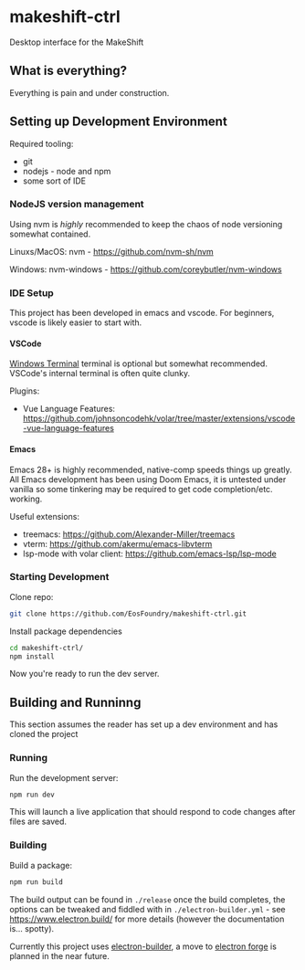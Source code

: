 # makeshift-ctrl

Desktop interface for the MakeShift

## What is everything?

Everything is pain and under construction.

## Setting up Development Environment

Required tooling:

- git
- nodejs - node and npm
- some sort of IDE

### NodeJS version management

Using nvm is *highly* recommended to keep the chaos of node versioning somewhat contained.

Linuxs/MacOS: nvm - <https://github.com/nvm-sh/nvm>

Windows: nvm-windows - <https://github.com/coreybutler/nvm-windows>

### IDE Setup

This project has been developed in emacs and vscode. For beginners, vscode is likely easier to start with.

#### VSCode

[Windows Terminal](https://learn.microsoft.com/en-us/windows/terminal/install) terminal is optional but somewhat recommended. VSCode's internal terminal is often quite clunky.

Plugins:

- Vue Language Features: <https://github.com/johnsoncodehk/volar/tree/master/extensions/vscode-vue-language-features>

#### Emacs

Emacs 28+ is highly recommended, native-comp speeds things up greatly. All Emacs development has been using Doom Emacs, it is untested under vanilla so some tinkering may be required to get code completion/etc. working.

Useful extensions:

- treemacs: <https://github.com/Alexander-Miller/treemacs>
- vterm: <https://github.com/akermu/emacs-libvterm>
- lsp-mode with volar client: <https://github.com/emacs-lsp/lsp-mode>

### Starting Development

Clone repo:

```bash
git clone https://github.com/EosFoundry/makeshift-ctrl.git
```

Install package dependencies

```bash
cd makeshift-ctrl/
npm install
```

Now you're ready to run the dev server.

## Building and Runninng

This section assumes the reader has set up a dev environment and has cloned the project

### Running

Run the development server:

```bash
npm run dev
```

This will launch a live application that should respond to code changes after files are saved.

### Building

Build a package:

```bash
npm run build
```

The build output can be found in `./release` once the build completes, the options can be tweaked and fiddled with in `./electron-builder.yml` - see <https://www.electron.build/> for more details (however the documentation is... spotty).

Currently this project uses [electron-builder](https://www.electron.build/), a move to [electron forge](https://www.electronforge.io/) is planned in the near future.
